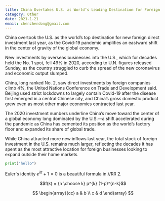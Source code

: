 ```yaml
---
title: China Overtakes U.S. as World’s Leading Destination for Foreign Direct Investment
category: Other
date: 2021-1-21
email: chenzhendong@gmail.com
---
```


China overtook the U.S. as the world’s top destination for new foreign direct investment last year, as the Covid-19 pandemic amplifies an eastward shift in the center of gravity of the global economy.

New investments by overseas businesses into the U.S., which for decades held the No. 1 spot, fell 49% in 2020, according to U.N. figures released Sunday, as the country struggled to curb the spread of the new coronavirus and economic output slumped.

China, long ranked No. 2, saw direct investments by foreign companies climb 4%, the United Nations Conference on Trade and Development said. Beijing used strict lockdowns to largely contain Covid-19 after the disease first emerged in a central Chinese city, and China’s gross domestic product grew even as most other major economies contracted last year.

The 2020 investment numbers underline China’s move toward the center of a global economy long dominated by the U.S.—a shift accelerated during the pandemic as China has cemented its position as the world’s factory floor and expanded its share of global trade.

While China attracted more new inflows last year, the total stock of foreign investment in the U.S. remains much larger, reflecting the decades it has spent as the most attractive location for foreign businesses looking to expand outside their home markets.

```python
print("hello")
```

Euler\'s identity $e^{i\pi}+1=0$ is a beautiful formula in //RR 2.

$$f(k) = {n \choose k} p^{k} (1-p)^{n-k}$$

$$
\begin{array}{cc}
   a & b \\
   c & d
\end{array}
$$
